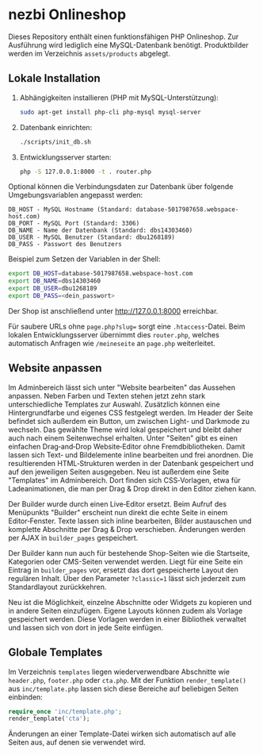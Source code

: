 # nezbi Onlineshop

Dieses Repository enthält einen funktionsfähigen PHP Onlineshop. Zur Ausführung wird lediglich eine MySQL-Datenbank benötigt. Produktbilder werden im Verzeichnis `assets/products` abgelegt.

## Lokale Installation

1. Abhängigkeiten installieren (PHP mit MySQL-Unterstützung):
   ```bash
   sudo apt-get install php-cli php-mysql mysql-server
   ```
2. Datenbank einrichten:
   ```bash
   ./scripts/init_db.sh
   ```
3. Entwicklungsserver starten:
   ```bash
   php -S 127.0.0.1:8000 -t . router.php
   ```

Optional können die Verbindungsdaten zur Datenbank über folgende
Umgebungsvariablen angepasst werden:

```
DB_HOST - MySQL Hostname (Standard: database-5017987658.webspace-host.com)
DB_PORT - MySQL Port (Standard: 3306)
DB_NAME - Name der Datenbank (Standard: dbs14303460)
DB_USER - MySQL Benutzer (Standard: dbu1268189)
DB_PASS - Passwort des Benutzers
```

Beispiel zum Setzen der Variablen in der Shell:

```bash
export DB_HOST=database-5017987658.webspace-host.com
export DB_NAME=dbs14303460
export DB_USER=dbu1268189
export DB_PASS=<dein_passwort>
```

Der Shop ist anschließend unter <http://127.0.0.1:8000> erreichbar.

Für saubere URLs ohne `page.php?slug=` sorgt eine `.htaccess`-Datei. Beim
lokalen Entwicklungsserver übernimmt dies `router.php`, welches automatisch
Anfragen wie `/meineseite` an `page.php` weiterleitet.

## Website anpassen

Im Adminbereich lässt sich unter "Website bearbeiten" das Aussehen anpassen. Neben Farben und Texten stehen jetzt zehn stark unterschiedliche Templates zur Auswahl. Zusätzlich können eine Hintergrundfarbe und eigenes CSS festgelegt werden.
Im Header der Seite befindet sich außerdem ein Button, um zwischen Light- und Darkmode zu wechseln. Das gewählte Theme wird lokal gespeichert und bleibt daher auch nach einem Seitenwechsel erhalten.
Unter "Seiten" gibt es einen einfachen Drag‑and‑Drop Website‑Editor ohne Fremdbibliotheken. Damit lassen sich Text‑ und Bildelemente inline bearbeiten und frei anordnen. Die resultierenden HTML‑Strukturen werden in der Datenbank gespeichert und auf den jeweiligen Seiten ausgegeben.
Neu ist außerdem eine Seite "Templates" im Adminbereich. Dort finden sich CSS‑Vorlagen, etwa für Ladeanimationen, die man per Drag & Drop direkt in den Editor ziehen kann.

Der Builder wurde durch einen Live‑Editor ersetzt. Beim Aufruf des Menüpunkts "Builder" erscheint nun direkt die echte Seite in einem Editor‑Fenster. Texte lassen sich inline bearbeiten, Bilder austauschen und komplette Abschnitte per Drag & Drop verschieben. Änderungen werden per AJAX in `builder_pages` gespeichert.

Der Builder kann nun auch für bestehende Shop-Seiten wie die Startseite, Kategorien oder CMS-Seiten verwendet werden. Liegt für eine Seite ein Eintrag in `builder_pages` vor, ersetzt das dort gespeicherte Layout den regulären Inhalt. Über den Parameter `?classic=1` lässt sich jederzeit zum Standardlayout zurückkehren.

Neu ist die Möglichkeit, einzelne Abschnitte oder Widgets zu kopieren und in andere Seiten einzufügen. Eigene Layouts können zudem als Vorlage gespeichert werden. Diese Vorlagen werden in einer Bibliothek verwaltet und lassen sich von dort in jede Seite einfügen.

## Globale Templates

Im Verzeichnis `templates` liegen wiederverwendbare Abschnitte wie `header.php`, `footer.php` oder `cta.php`. Mit der Funktion `render_template()` aus `inc/template.php` lassen sich diese Bereiche auf beliebigen Seiten einbinden:

```php
require_once 'inc/template.php';
render_template('cta');
```

Änderungen an einer Template-Datei wirken sich automatisch auf alle Seiten aus, auf denen sie verwendet wird.
